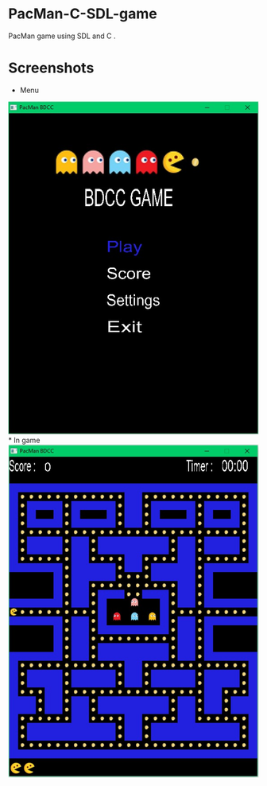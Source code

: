 # PacMan-C-SDL-game
PacMan game using SDL and C .
# Screenshots
* Menu 
<img src="res/pacman_menu.jpg"/>
* In game
<img src="res/first_instance.jpg"/>
